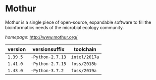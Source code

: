 # Mothur

Mothur is a single piece of open-source, expandable software  to fill the bioinformatics needs of the microbial ecology community.

*homepage*: <http://www.mothur.org/>

version | versionsuffix | toolchain
--------|---------------|----------
``1.39.5`` | ``-Python-2.7.13`` | ``intel/2017a``
``1.41.0`` | ``-Python-2.7.15`` | ``foss/2018b``
``1.43.0`` | ``-Python-3.7.2`` | ``foss/2019a``
